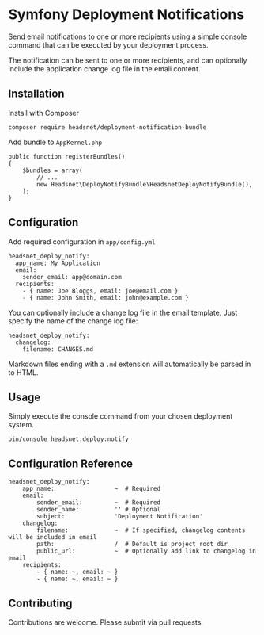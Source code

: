 # Symfony Deployment Notifications

Send email notifications to one or more recipients using a simple console command 
that can be executed by your deployment process.

The notification can be sent to one or more recipients, and can optionally include 
the application change log file in the email content.

## Installation

Install with Composer

`composer require headsnet/deployment-notification-bundle`

Add bundle to `AppKernel.php`

```
public function registerBundles()
{
    $bundles = array(
        // ...
        new Headsnet\DeployNotifyBundle\HeadsnetDeployNotifyBundle(),
    );
}
```

## Configuration

Add required configuration in `app/config.yml`

```
headsnet_deploy_notify:
  app_name: My Application
  email:
    sender_email: app@domain.com
  recipients:
    - { name: Joe Bloggs, email: joe@email.com }
    - { name: John Smith, email: john@example.com }
```

You can optionally include a change log file in the email template. 
Just specify the name of the change log file:

```
headsnet_deploy_notify:
  changelog:
    filename: CHANGES.md
```

Markdown files ending with a `.md` extension will automatically be parsed in to HTML.

## Usage

Simply execute the console command from your chosen deployment system.

`bin/console headsnet:deploy:notify`

## Configuration Reference

```
headsnet_deploy_notify:
	app_name:                 ~  # Required
	email:
	    sender_email:         ~  # Required
	    sender_name:          '' # Optional
	    subject:              'Deployment Notification'
	changelog:
	    filename:             ~  # If specified, changelog contents will be included in email
	    path:                 /  # Default is project root dir
	    public_url:           ~  # Optionally add link to changelog in email
	recipients:
	    - { name: ~, email: ~ }
	    - { name: ~, email: ~ }

```

## Contributing

Contributions are welcome. Please submit via pull requests. 
